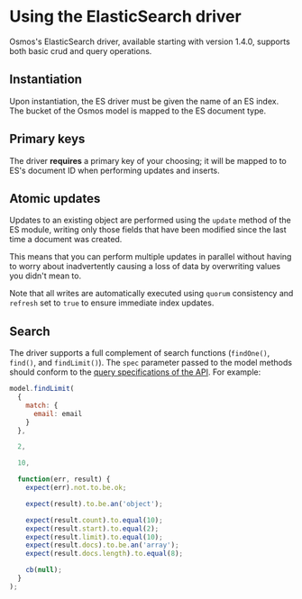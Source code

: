 # Using the ElasticSearch driver

Osmos's ElasticSearch driver, available starting with version 1.4.0, supports both basic crud and query operations.

## Instantiation

Upon instantiation, the ES driver must be given the name of an ES index. The bucket of the Osmos model is mapped to the ES document type.

## Primary keys

The driver **requires** a primary key of your choosing; it will be mapped to to ES's document ID when performing updates and inserts.

## Atomic updates

Updates to an existing object are performed using the `update` method of the ES module, writing only those fields that have been modified since the last time a document was created.

This means that you can perform multiple updates in parallel without having to worry about inadvertently causing a loss of data by overwriting values you didn't mean to.

Note that all writes are automatically executed using `quorum` consistency and `refresh` set to `true` to ensure immediate index updates.

## Search

The driver supports a full complement of search functions (`findOne()`, `find()`, and `findLimit()`). The `spec` parameter passed to the model methods should conform to the [query specifications of the API](http://www.elasticsearch.org/guide/en/elasticsearch/reference/current/query-dsl.html). For example:

```javascript
model.findLimit(
  {
    match: {
      email: email
    }
  },

  2,

  10,

  function(err, result) {
    expect(err).not.to.be.ok;

    expect(result).to.be.an('object');

    expect(result.count).to.equal(10);
    expect(result.start).to.equal(2);
    expect(result.limit).to.equal(10);
    expect(result.docs).to.be.an('array');
    expect(result.docs.length).to.equal(8);

    cb(null);
  }
);
```
